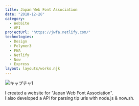 ```yaml
---
title: Japan Web Font Association
date: "2018-12-26"
category:
  - WebSite
  - API
projectUrl: "https://jwfa.netlify.com/"
technologies:
  - Design
  - Polymer3
  - PWA
  - Netlify
  - Now
  - Express
layout: layouts/works.njk
---
```


![キャプチャ1](/img/jwfa/cover.jpg)

I created a website for "Japan Web Font Association".   
I also developed a API for parsing tip urls with node.js & now.sh.